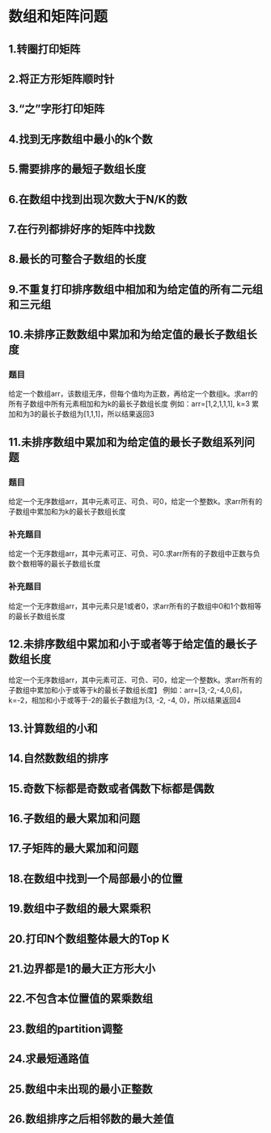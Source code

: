 # 数组和矩阵问题
## 1.转圈打印矩阵
## 2.将正方形矩阵顺时针
## 3.“之”字形打印矩阵
## 4.找到无序数组中最小的k个数
## 5.需要排序的最短子数组长度
## 6.在数组中找到出现次数大于N/K的数
## 7.在行列都排好序的矩阵中找数
## 8.最长的可整合子数组的长度
## 9.不重复打印排序数组中相加和为给定值的所有二元组和三元组
## 10.未排序正数数组中累加和为给定值的最长子数组长度
### 题目
给定一个数组arr，该数组无序，但每个值均为正数，再给定一个数组k。求arr的所有子数组中所有元素相加和为k的最长子数组长度
例如：arr=[1,2,1,1,1], k=3
累加和为3的最长子数组为[1,1,1]，所以结果返回3

## 11.未排序数组中累加和为给定值的最长子数组系列问题
### 题目
给定一个无序数组arr，其中元素可正、可负、可0，给定一个整数k。求arr所有的子数组中累加和为k的最长子数组长度

### 补充题目
给定一个无序数组arr，其中元素可正、可负、可0.求arr所有的子数组中正数与负数个数相等的最长子数组长度

### 补充题目
给定一个无序数组arr，其中元素只是1或者0，求arr所有的子数组中0和1个数相等的最长子数组长度

## 12.未排序数组中累加和小于或者等于给定值的最长子数组长度 
给定一个无序数组arr，其中元素可正、可负、可0，给定一个整数k。求arr所有的子数组中累加和小于或等于k的最长子数组长度】
例如：arr=[3,-2,-4,0,6]，k=-2，相加和小于或等于-2的最长子数组为{3, -2, -4, 0}，所以结果返回4

## 13.计算数组的小和
## 14.自然数数组的排序
## 15.奇数下标都是奇数或者偶数下标都是偶数
## 16.子数组的最大累加和问题
## 17.子矩阵的最大累加和问题
## 18.在数组中找到一个局部最小的位置
## 19.数组中子数组的最大累乘积
## 20.打印N个数组整体最大的Top K
## 21.边界都是1的最大正方形大小
## 22.不包含本位置值的累乘数组
## 23.数组的partition调整
## 24.求最短通路值
## 25.数组中未出现的最小正整数
## 26.数组排序之后相邻数的最大差值
